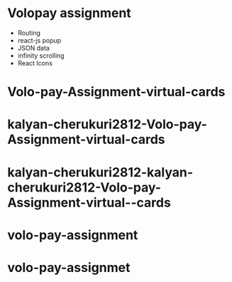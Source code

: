 # Volopay assignment

- Routing
- react-js popup
- JSON data
- infinity scrolling
- React Icons
# Volo-pay-Assignment-virtual-cards
# kalyan-cherukuri2812-Volo-pay-Assignment-virtual-cards
# kalyan-cherukuri2812-kalyan-cherukuri2812-Volo-pay-Assignment-virtual--cards
# volo-pay-assignment
# volo-pay-assignmet
